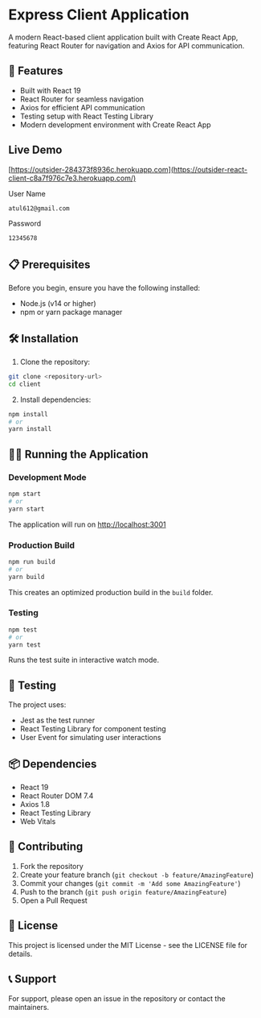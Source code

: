 # Express Client Application

A modern React-based client application built with Create React App, featuring React Router for navigation and Axios for API communication.

## 🚀 Features

- Built with React 19
- React Router for seamless navigation
- Axios for efficient API communication
- Testing setup with React Testing Library
- Modern development environment with Create React App


## Live Demo
[https://outsider-284373f8936c.herokuapp.com](https://outsider-react-client-c8a7f976c7e3.herokuapp.com/)

User Name
```bash
atul612@gmail.com
```
Password
```bash
12345678
```

## 📋 Prerequisites

Before you begin, ensure you have the following installed:
- Node.js (v14 or higher)
- npm or yarn package manager

## 🛠️ Installation

1. Clone the repository:
```bash
git clone <repository-url>
cd client
```

2. Install dependencies:
```bash
npm install
# or
yarn install
```

## 🏃‍♂️ Running the Application

### Development Mode
```bash
npm start
# or
yarn start
```
The application will run on [http://localhost:3001](http://localhost:3001)

### Production Build
```bash
npm run build
# or
yarn build
```
This creates an optimized production build in the `build` folder.

### Testing
```bash
npm test
# or
yarn test
```
Runs the test suite in interactive watch mode.

## 🧪 Testing

The project uses:
- Jest as the test runner
- React Testing Library for component testing
- User Event for simulating user interactions

## 📦 Dependencies

- React 19
- React Router DOM 7.4
- Axios 1.8
- React Testing Library
- Web Vitals

## 🤝 Contributing

1. Fork the repository
2. Create your feature branch (`git checkout -b feature/AmazingFeature`)
3. Commit your changes (`git commit -m 'Add some AmazingFeature'`)
4. Push to the branch (`git push origin feature/AmazingFeature`)
5. Open a Pull Request

## 📝 License

This project is licensed under the MIT License - see the LICENSE file for details.

## 📞 Support

For support, please open an issue in the repository or contact the maintainers.
